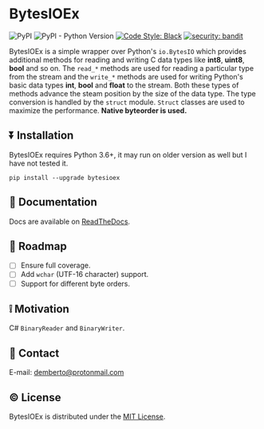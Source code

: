 # BytesIOEx

![PyPI](https://img.shields.io/pypi/v/bytesioex)
![PyPI - Python Version](https://img.shields.io/pypi/pyversions/bytesioex)
[![Code Style: Black][black]](https://github.com/psf/black)
[![security: bandit][bandit]](https://github.com/PyCQA/bandit)

BytesIOEx is a simple wrapper over Python's `io.BytesIO` which provides
additional methods for reading and writing C data types like **int8**,
**uint8**, **bool** and so on. The `read_*` methods are used for reading a
particular type from the stream and the `write_*` methods are used for writing
Python's basic data types **int**, **bool** and **float** to the stream. Both
these types of methods advance the steam position by the size of the data type.
The type conversion is handled by the `struct` module. `Struct` classes are
used to maximize the performance. **Native byteorder is used.**

## ⏬ Installation

BytesIOEx requires Python 3.6+, it may run on older version as well but I have
not tested it.

```
pip install --upgrade bytesioex
```

## 📜 Documentation

Docs are available on [ReadTheDocs][docs].

## 🚀 Roadmap

- [ ] Ensure full coverage.
- [ ] Add `wchar` (UTF-16 character) support.
- [ ] Support for different byte orders.

## ❕ Motivation

C# `BinaryReader` and `BinaryWriter`.

## 📧 Contact

E-mail: demberto@protonmail.com

## © License

BytesIOEx is distributed under the [MIT License][license].

<!-- BADGES -->
[bandit]: https://img.shields.io/badge/security-bandit-yellow.svg
[black]: https://img.shields.io/badge/code%20style-black-black

<!-- PROJECT LINKS -->
[docs]: https://bytesioex.rtfd.io/en/latest/
[license]: https://github.com/demberto/BytesIOEx/blob/master/LICENSE
